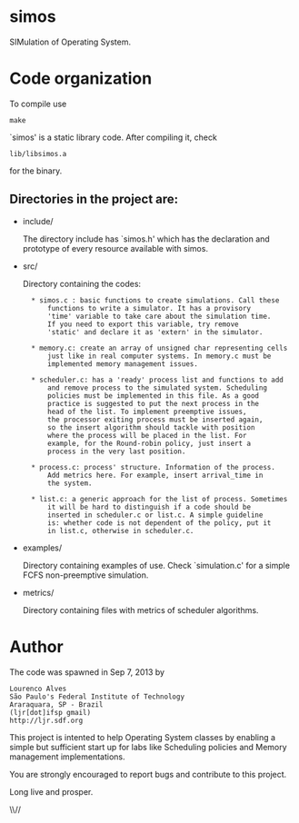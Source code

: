 simos
=====

SIMulation of Operating System.


Code organization
=================

To compile use

	make

`simos' is a static library code. After compiling it, check

	lib/libsimos.a

for the binary.


Directories in the project are:
-------------------------------


- include/

	The directory include has `simos.h' which has the declaration and 
	prototype of every resource available with simos.

- src/

	Directory containing the codes:
	
		* simos.c : basic functions to create simulations. Call these 
			functions to write a simulator. It has a provisory
			'time' variable to take care about the simulation time.
			If you need to export this variable, try remove
			'static' and declare it as 'extern' in the simulator.

		* memory.c: create an array of unsigned char representing cells
			just like in real computer systems. In memory.c must be 
			implemented memory management issues.

		* scheduler.c: has a 'ready' process list and functions to add 
			and remove process to the simulated system. Scheduling 
			policies must be implemented in this file. As a good 
			practice is suggested to put the next process in the 
			head of the list. To implement preemptive issues, 
			the processor exiting process must be inserted again,
			so the insert algorithm should tackle with position 
			where the process will be placed in the list. For
			example, for the Round-robin policy, just insert a
			process in the very last position.

		* process.c: process' structure. Information of the process. 
			Add metrics here. For example, insert arrival_time in
			the system.

		* list.c: a generic approach for the list of process. Sometimes
			it will be hard to distinguish if a code should be 
			inserted in scheduler.c or list.c. A simple guideline 
			is: whether code is not dependent of the policy, put it
			in list.c, otherwise in scheduler.c. 

- examples/

	Directory containing examples of use. Check `simulation.c' for a simple
	FCFS non-preemptive simulation.

- metrics/
	
	Directory containing files with metrics of scheduler algorithms.

Author
=====

The code was spawned in Sep 7, 2013 by 

	Lourenco Alves 
	São Paulo's Federal Institute of Technology
	Araraquara, SP - Brazil
	(ljr[dot]ifsp gmail)
	http://ljr.sdf.org

This project is intented to help Operating System classes by enabling a
simple but sufficient start up for labs like Scheduling policies and 
Memory management implementations.

You are strongly encouraged to report bugs and contribute to 
this project.


Long live and prosper.

\\\\//


